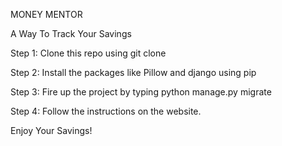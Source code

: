 MONEY MENTOR

A Way To Track Your Savings

Step 1: Clone this repo using git clone

Step 2: Install the packages like Pillow and django using pip

Step 3: Fire up the project by typing python manage.py migrate

Step 4: Follow the instructions on the website.


Enjoy Your Savings!